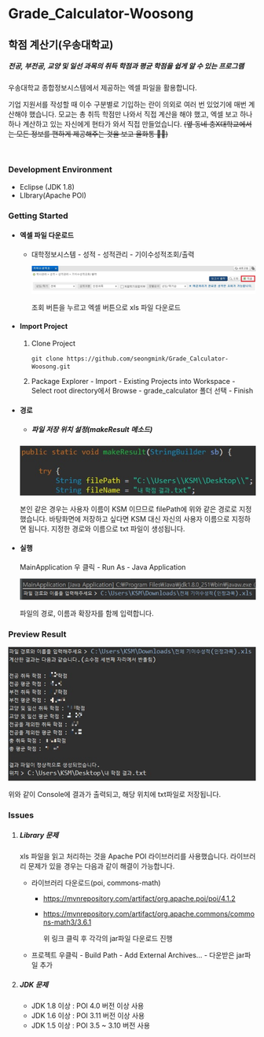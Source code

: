 # Grade_Calculator-Woosong

## 학점 계산기(우송대학교)

##### 전공, 부전공, 교양 및 일선 과목의 취득 학점과 평균 학점을 쉽게 알 수 있는 프로그램

우송대학교 종합정보시스템에서 제공하는 엑셀 파일을 활용합니다.

기업 지원서를 작성할 때 이수 구분별로 기입하는 란이 의외로 여러 번 있었기에 매번 계산해야 했습니다. 모교는 총 취득 학점만 나와서 직접 계산을 해야 했고, 엑셀 보고 하나하나 계산하고 있는 자신에게 현타가 와서 직접 만들었습니다. ~~(옆 동네 충X대학교에서는 모든 정보를 편하게 제공해주는 것을 보고 울화통 🤦‍♂)~~

<br>

### Development Environment

- Eclipse (JDK 1.8)
- LIbrary(Apache POI)

### Getting Started

- #### 엑셀 파일 다운로드
  - 대학정보시스템 - 성적 - 성적관리 -  기이수성적조회/출력

    ![](./img/img1.jpg)

    조회 버튼을 누르고 엑셀 버튼으로 xls 파일 다운로드

- #### Import Project

  1. Clone Project

     ```
     git clone https://github.com/seongmink/Grade_Calculator-Woosong.git
     ```

  2. Package Explorer - Import - Existing Projects into Workspace  - Select root directory에서 Browse - grade_calculator 폴더 선택 - Finish

- #### 경로

  - ##### 파일 저장 위치 설정(makeResult 메소드)

  ![](./img/filepath1.jpg)

  본인 같은 경우는 사용자 이름이 KSM 이므므로 filePath에 위와 같은 경로로 지정했습니다. 바탕화면에 저장하고 싶다면 KSM 대신 자신의 사용자 이름으로 지정하면 됩니다. 지정한 경로와 이름으로 txt 파일이 생성됩니다.

- #### 실행

  MainApplication 우 클릭 - Run As - Java Application

  ![](./img/filepath2.jpg)

  파일의 경로, 이름과 확장자를 함께 입력합니다.

### Preview Result

![](./img/result.jpg)

위와 같이 Console에 결과가 출력되고, 해당 위치에 txt파일로 저장됩니다.

### Issues

1. ##### Library 문제

   xls 파일을 읽고 처리하는 것을 Apache POI 라이브러리를 사용했습니다. 라이브러리 문제가 있을 경우는 다음과 같이 해결이 가능합니다.

   - 라이브러리 다운로드(poi, commons-math)

     - https://mvnrepository.com/artifact/org.apache.poi/poi/4.1.2

     - https://mvnrepository.com/artifact/org.apache.commons/commons-math3/3.6.1

       위 링크 클릭 후 각각의 jar파일 다운로드 진행

   - 프로젝트 우클릭 - Build Path - Add External Archives... -  다운받은 jar파일 추가

2. ##### JDK 문제

   - JDK 1.8 이상 : POI 4.0 버전 이상 사용
   - JDK 1.6 이상 : POI 3.11 버전 이상 사용
   - JDK 1.5 이상 : POI 3.5 ~ 3.10 버전 사용